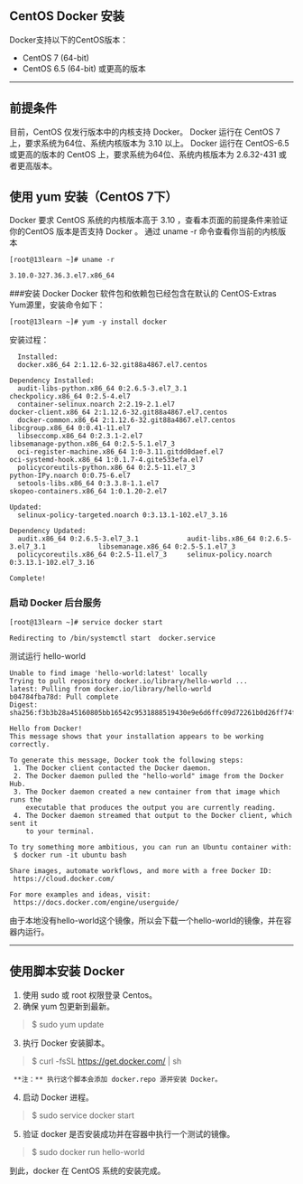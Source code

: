 ## CentOS Docker 安装

Docker支持以下的CentOS版本：

*  CentOS 7 (64-bit)
*  CentOS 6.5 (64-bit) 或更高的版本

---

## 前提条件

目前，CentOS 仅发行版本中的内核支持 Docker。
Docker 运行在 CentOS 7 上，要求系统为64位、系统内核版本为 3.10 以上。
Docker 运行在 CentOS-6.5 或更高的版本的 CentOS 上，要求系统为64位、系统内核版本为 2.6.32-431 或者更高版本。


## 使用 yum 安装（CentOS 7下）

Docker 要求 CentOS 系统的内核版本高于 3.10 ，查看本页面的前提条件来验证你的CentOS 版本是否支持 Docker 。
通过 uname -r 命令查看你当前的内核版本
```
[root@13learn ~]# uname -r

3.10.0-327.36.3.el7.x86_64
```

###安装 Docker
Docker 软件包和依赖包已经包含在默认的 CentOS-Extras Yum源里，安装命令如下：
```
[root@13learn ~]# yum -y install docker
```

安装过程：

```
  Installed:
  docker.x86_64 2:1.12.6-32.git88a4867.el7.centos                                                                                   

Dependency Installed:
  audit-libs-python.x86_64 0:2.6.5-3.el7_3.1                       checkpolicy.x86_64 0:2.5-4.el7                                  
  container-selinux.noarch 2:2.19-2.1.el7                          docker-client.x86_64 2:1.12.6-32.git88a4867.el7.centos          
  docker-common.x86_64 2:1.12.6-32.git88a4867.el7.centos           libcgroup.x86_64 0:0.41-11.el7                                  
  libseccomp.x86_64 0:2.3.1-2.el7                                  libsemanage-python.x86_64 0:2.5-5.1.el7_3                       
  oci-register-machine.x86_64 1:0-3.11.gitdd0daef.el7              oci-systemd-hook.x86_64 1:0.1.7-4.gite533efa.el7                
  policycoreutils-python.x86_64 0:2.5-11.el7_3                     python-IPy.noarch 0:0.75-6.el7                                  
  setools-libs.x86_64 0:3.3.8-1.1.el7                              skopeo-containers.x86_64 1:0.1.20-2.el7                         

Updated:
  selinux-policy-targeted.noarch 0:3.13.1-102.el7_3.16                                                                              

Dependency Updated:
  audit.x86_64 0:2.6.5-3.el7_3.1            audit-libs.x86_64 0:2.6.5-3.el7_3.1             libsemanage.x86_64 0:2.5-5.1.el7_3    
  policycoreutils.x86_64 0:2.5-11.el7_3     selinux-policy.noarch 0:3.13.1-102.el7_3.16    

Complete!
```


### 启动 Docker 后台服务

```
[root@13learn ~]# service docker start

Redirecting to /bin/systemctl start  docker.service
```

测试运行 hello-world
```
Unable to find image 'hello-world:latest' locally
Trying to pull repository docker.io/library/hello-world ... 
latest: Pulling from docker.io/library/hello-world
b04784fba78d: Pull complete 
Digest: sha256:f3b3b28a45160805bb16542c9531888519430e9e6d6ffc09d72261b0d26ff74f

Hello from Docker!
This message shows that your installation appears to be working correctly.

To generate this message, Docker took the following steps:
 1. The Docker client contacted the Docker daemon.
 2. The Docker daemon pulled the "hello-world" image from the Docker Hub.
 3. The Docker daemon created a new container from that image which runs the
    executable that produces the output you are currently reading.
 4. The Docker daemon streamed that output to the Docker client, which sent it
    to your terminal.

To try something more ambitious, you can run an Ubuntu container with:
 $ docker run -it ubuntu bash

Share images, automate workflows, and more with a free Docker ID:
 https://cloud.docker.com/

For more examples and ideas, visit:
 https://docs.docker.com/engine/userguide/

```

由于本地没有hello-world这个镜像，所以会下载一个hello-world的镜像，并在容器内运行。

---

## 使用脚本安装 Docker

1. 使用 sudo 或 root 权限登录 Centos。  
2. 确保 yum 包更新到最新。
>  $ sudo yum update

3. 执行 Docker 安装脚本。
>  $ curl -fsSL https://get.docker.com/ | sh
  
     **注：** 执行这个脚本会添加 docker.repo 源并安装 Docker。

4. 启动 Docker 进程。
>  $ sudo service docker start

5. 验证 docker 是否安装成功并在容器中执行一个测试的镜像。
>  $ sudo docker run hello-world

到此，docker 在 CentOS 系统的安装完成。